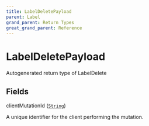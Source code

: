 ```yaml
---
title: LabelDeletePayload
parent: Label
grand_parent: Return Types
great_grand_parent: Reference
---
```


# LabelDeletePayload

Autogenerated return type of LabelDelete

## Fields

<div class="field-entry ">
  <span id="client_mutation_id" class="field-name anchored">clientMutationId (<code><a href="/docs/reference/scalar/string">String</a></code>)</span>

  <div class="description-wrapper">
   <p>A unique identifier for the client performing the mutation.</p>

  </div>
</div>


